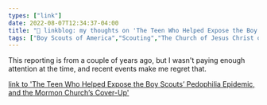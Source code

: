 ```yaml
---
types: ["link"]
date: 2022-08-07T12:34:37-04:00
title: "🔗 linkblog: my thoughts on 'The Teen Who Helped Expose the Boy Scouts’ Pedophilia Epidemic, and the Mormon Church’s Cover-Up'"
tags: ["Boy Scouts of America","Scouting","The Church of Jesus Christ of Latter-day Saints","Mormonism","abuse","child abuse","sexual abuse"]
---
```

This reporting is from a couple of years ago, but I wasn't paying enough attention at the time, and recent events make me regret that.
 

[link to 'The Teen Who Helped Expose the Boy Scouts’ Pedophilia Epidemic, and the Mormon Church’s Cover-Up'](https://www.thedailybeast.com/the-teen-who-helped-expose-the-boy-scouts-child-abuse-epidemic-and-the-mormon-churchs-cover-up)

